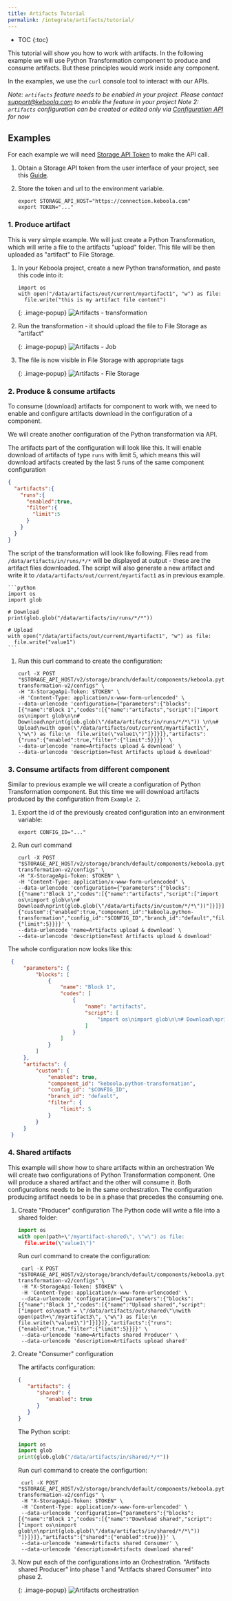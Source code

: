 ```yaml
---
title: Artifacts Tutorial
permalink: /integrate/artifacts/tutorial/
---
```


* TOC
{:toc}

This tutorial will show you how to work with artifacts.
In the following example we will use Python Transformation component to produce and consume artifacts.
But these principles would work inside any component.

In the examples, we use the `curl` console tool to interact with our APIs.

*Note: `artifacts` feature needs to be enabled in your project. Please contact [support@keboola.com](mailto:support@keboola.com) to enable the feature in your project*
*Note 2: `artifacts` configuration can be created or edited only via [Configuration API](https://keboola.docs.apiary.io/#reference/components-and-configurations/component-configurations/create-configuration) for now*

## Examples

For each example we will need [Storage API Token](https://help.keboola.com/management/project/tokens/) to make the API call.

1. Obtain a Storage API token from the user interface of your project, see this [Guide](https://help.keboola.com/management/project/tokens).
2. Store the token and url to the environment variable.

    ```shell
    export STORAGE_API_HOST="https://connection.keboola.com"
    export TOKEN="..."
    ```

### 1. Produce artifact

This is very simple example. We will just create a Python Transformation, which will write a file to the artifacts "upload" folder.
This file will be then uploaded as "artifact" to File Storage. 

1. In your Keboola project, create a new Python transformation, and paste this code into it:
    ```
    import os        
    with open("/data/artifacts/out/current/myartifact1", "w") as file:
      file.write("this is my artifact file content")
    ```
   
    {: .image-popup}
    ![Artifacts - transformation](/integrate/artifacts/artifacts-tutorial-1.png)

2. Run the transformation - it should upload the file to File Storage as "artifact"

    {: .image-popup}
    ![Artifacts - Job](/integrate/artifacts/artifacts-tutorial-2.png)

3. The file is now visible in File Storage with appropriate tags

   {: .image-popup}
   ![Artifacts - File Storage](/integrate/artifacts/artifacts-tutorial-2.png)


### 2. Produce & consume artifacts

To consume (download) artifacts for component to work with, we need to enable and configure artifacts download in the configuration of a component.

We will create another configuration of the Python transformation via API.

The artifacts part of the configuration will look like this.
It will enable download of artifacts of type `runs` with limit 5, which means this will download artifacts created by the last 5 runs of the same component configuration

   ```json
   {
     "artifacts":{
       "runs":{
         "enabled":true,
         "filter":{
           "limit":5
         }
       }
     }
   }
   ```

The script of the transformation will look like following. 
Files read from `/data/artifacts/in/runs/*/*` will be displayed at output - these are the artifact files downloaded.
The script will also generate a new artifact and write it to `/data/artifacts/out/current/myartifact1` as in previous example.

    ```python
    import os
    import glob
   
    # Download
    print(glob.glob("/data/artifacts/in/runs/*/*")) 
   
    # Upload 
    with open("/data/artifacts/out/current/myartifact1", "w") as file:
      file.write("value1")
    ```
1. Run this curl command to create the configuration:

    ```shell
    curl -X POST "$STORAGE_API_HOST/v2/storage/branch/default/components/keboola.python-transformation-v2/configs" \
    -H "X-StorageApi-Token: $TOKEN" \
    -H 'Content-Type: application/x-www-form-urlencoded' \
    --data-urlencode 'configuration={"parameters":{"blocks":[{"name":"Block 1","codes":[{"name":"artifacts","script":["import os\nimport glob\n\n# Download\nprint(glob.glob(\"/data/artifacts/in/runs/*/*\")) \n\n# Upload\nwith open(\"/data/artifacts/out/current/myartifact1\", \"w\") as file:\n  file.write(\"value1\")"]}]}]},"artifacts":{"runs":{"enabled":true,"filter":{"limit":5}}}}' \
    --data-urlencode 'name=Artifacts upload & download' \
    --data-urlencode 'description=Test Artifacts upload & download'
    ```


### 3. Consume artifacts from different component
Similar to previous example we will create a configuration of Python Transformation component. 
But this time we will download artifacts produced by the configuration from `Example 2`.

1. Export the id of the previously created configuration into an environment variable:
    ```shell
    export CONFIG_ID="..."
    ```
   
2. Run curl command
    ```shell
    curl -X POST "$STORAGE_API_HOST/v2/storage/branch/default/components/keboola.python-transformation-v2/configs" \
    -H "X-StorageApi-Token: $TOKEN" \
    -H 'Content-Type: application/x-www-form-urlencoded' \
    --data-urlencode 'configuration={"parameters":{"blocks":[{"name":"Block 1","codes":[{"name":"artifacts","script":["import os\nimport glob\n\n# Download\nprint(glob.glob(\"/data/artifacts/in/custom/*/*\"))"]}]}]},"artifacts":{"custom":{"enabled":true,"component_id":"keboola.python-transformation","config_id":"$CONFIG_ID","branch_id":"default","filter":{"limit":5}}}}' \
    --data-urlencode 'name=Artifacts upload & download' \
    --data-urlencode 'description=Test Artifacts upload & download'    
    ```
   
The whole configuration now looks like this:

   ```json
    {
        "parameters": {
            "blocks": [
                {
                    "name": "Block 1",
                    "codes": [
                        {
                            "name": "artifacts",
                            "script": [
                                "import os\nimport glob\n\n# Download\nprint(glob.glob(\"/data/artifacts/in/custom/*/*\"))"
                            ]
                        }
                    ]
                }
            ]
        },
        "artifacts": {
            "custom": {
                "enabled": true,
                "component_id": "keboola.python-transformation",
                "config_id": "$CONFIG_ID",
                "branch_id": "default",
                "filter": {
                    "limit": 5
                }
            }
        }
    }
   ```

### 4. Shared artifacts
This example will show how to share artifacts within an orchestration
We will create two configurations of Python Transformation component.
One will produce a shared artifact and the other will consume it. 
Both configurations needs to be in the same orchestration.
The configuration producing artifact needs to be in a phase that precedes the consuming one.

1. Create "Producer" configuration
   The Python code will write a file into a shared folder:

   ```python
   import os
   with open(path+\"/myartifact-shared\", \"w\") as file:
     file.write(\"value1\")"
   ```
   
   Run curl command to create the configuration:

   ```shell
    curl -X POST "$STORAGE_API_HOST/v2/storage/branch/default/components/keboola.python-transformation-v2/configs" \
    -H "X-StorageApi-Token: $TOKEN" \
    -H 'Content-Type: application/x-www-form-urlencoded' \
    --data-urlencode 'configuration={"parameters":{"blocks":[{"name":"Block 1","codes":[{"name":"Upload shared","script":["import os\npath = \"/data/artifacts/out/shared\"\nwith open(path+\"/myartifact3\", \"w\") as file:\n  file.write(\"value1\")"]}]}]},"artifacts":{"runs":{"enabled":true,"filter":{"limit":5}}}}' \
    --data-urlencode 'name=Artifacts shared Producer' \
    --data-urlencode 'description=Artifacts upload shared'    
    ```

2. Create "Consumer" configuration

   The artifacts configuration:
   ```json
   {
      "artifacts": {
         "shared": {
            "enabled": true
         }
      }
   }
   ```
   
   The Python script:

   ```python
   import os
   import glob
   print(glob.glob("/data/artifacts/in/shared/*/*")) 
   ```
   
   Run curl command to create the configurtion:
   
   ```shell
    curl -X POST "$STORAGE_API_HOST/v2/storage/branch/default/components/keboola.python-transformation-v2/configs" \
    -H "X-StorageApi-Token: $TOKEN" \
    -H 'Content-Type: application/x-www-form-urlencoded' \
    --data-urlencode 'configuration={"parameters":{"blocks":[{"name":"Block 1","codes":[{"name":"Download shared","script":["import os\nimport glob\n\nprint(glob.glob(\"/data/artifacts/in/shared/*/*\")) "]}]}]},"artifacts":{"shared":{"enabled":true}}}' \
    --data-urlencode 'name=Artifacts shared Consumer' \
    --data-urlencode 'description=Artifacts download shared'    
    ```

3. Now put each of the configurations into an Orchestration. "Artifacts shared Producer" into phase 1 and "Artifacts shared Consumer" into phase 2.

   {: .image-popup}
   ![Artifacts orchestration](/integrate/artifacts/artifacts-tutorial-4.png)
